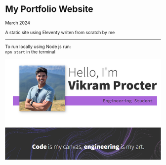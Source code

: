 # My Portfolio Website

March 2024

A static site using Eleventy writen from scratch by me

---

To run locally using Node js run:  
`npm start` in the terminal

![Img of My Portfolio Website](WebsiteImage.png)